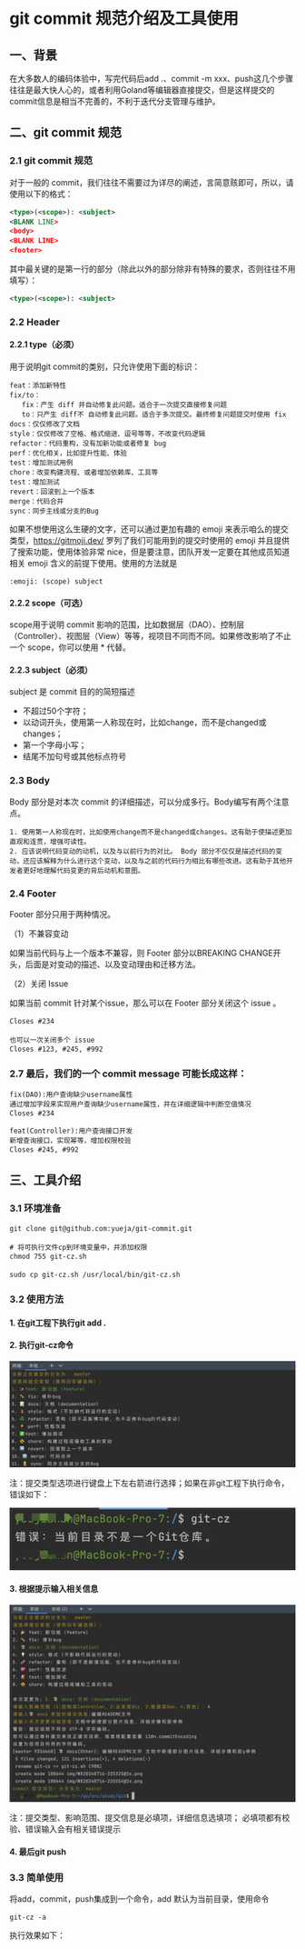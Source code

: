 # git commit 规范介绍及工具使用

## 一、背景
在大多数人的编码体验中，写完代码后add .、commit -m xxx、push这几个步骤往往是最大快人心的，或者利用Goland等编辑器直接提交，但是这样提交的commit信息是相当不完善的，不利于迭代分支管理与维护。

## 二、git commit 规范
### 2.1 git commit 规范
对于一般的 commit，我们往往不需要过为详尽的阐述，言简意赅即可，所以，请使用以下的格式：
```xml
<type>(<scope>): <subject>
<BLANK LINE>
<body>
<BLANK LINE>
<footer>
```
其中最关键的是第一行的部分（除此以外的部分除非有特殊的要求，否则往往不用填写）：
```xml
<type>(<scope>): <subject>
```


### 2.2 Header
#### 2.2.1 type（必须）
用于说明git commit的类别，只允许使用下面的标识：

```shell
feat：添加新特性
fix/to：
   fix：产生 diff 并自动修复此问题。适合于一次提交直接修复问题
   to：只产生 diff不 自动修复此问题。适合于多次提交。最终修复问题提交时使用 fix
docs：仅仅修改了文档
style：仅仅修改了空格、格式缩进、逗号等等，不改变代码逻辑
refactor：代码重构，没有加新功能或者修复 bug
perf：优化相关，比如提升性能、体验
test：增加测试用例
chore：改变构建流程、或者增加依赖库、工具等
test：增加测试
revert：回滚到上一个版本
merge：代码合并
sync：同步主线或分支的Bug
```
如果不想使用这么生硬的文字，还可以通过更加有趣的 emoji 来表示咱么的提交类型，https://gitmoji.dev/ 罗列了我们可能用到的提交时使用的 emoji 并且提供了搜索功能，使用体验非常 nice，但是要注意，团队开发一定要在其他成员知道相关 emoji 含义的前提下使用。使用的方法就是

```
:emoji: (scope) subject
```

#### 2.2.2 scope（可选）
scope用于说明 commit 影响的范围，比如数据层（DAO）、控制层（Controller）、视图层（View）等等，视项目不同而不同。如果修改影响了不止一个 scope，你可以使用 * 代替。

#### 2.2.3 subject（必须）
subject 是 commit 目的的简短描述
- 不超过50个字符；
- 以动词开头，使用第一人称现在时，比如change，而不是changed或changes；
- 第一个字母小写；
- 结尾不加句号或其他标点符号

### 2.3 Body
Body 部分是对本次 commit 的详细描述，可以分成多行。Body编写有两个注意点。
```shell
1. 使用第一人称现在时，比如使用change而不是changed或changes。这有助于使描述更加直观和连贯，增强可读性。
2. 应该说明代码变动的动机，以及与以前行为的对比。 Body 部分不仅仅是描述代码的变动，还应该解释为什么进行这个变动，以及与之前的代码行为相比有哪些改进。这有助于其他开发者更好地理解代码变更的背后动机和意图。
```

### 2.4 Footer
Footer 部分只用于两种情况。

（1）不兼容变动

如果当前代码与上一个版本不兼容，则 Footer 部分以BREAKING CHANGE开头，后面是对变动的描述、以及变动理由和迁移方法。

（2）关闭 Issue

如果当前 commit 针对某个issue，那么可以在 Footer 部分关闭这个 issue 。


```shell
Closes #234

也可以一次关闭多个 issue
Closes #123, #245, #992
```

### 2.7 最后，我们的一个 commit message 可能长成这样：

```shell
fix(DAO):用户查询缺少username属性
通过增加字段来实现用户查询缺少username属性，并在详细逻辑中判断空值情况
Closes #234
```

```
feat(Controller):用户查询接口开发
新增查询接口，实现幂等，增加权限校验
Closes #245, #992
```

## 三、工具介绍
### 3.1 环境准备
```shell
git clone git@github.com:yueja/git-commit.git

# 将可执行文件cp到环境变量中，并添加权限
chmod 755 git-cz.sh

sudo cp git-cz.sh /usr/local/bin/git-cz.sh
```
### 3.2 使用方法
#### 1. 在git工程下执行git add .
#### 2. 执行git-cz命令
![图片 alt](./img/WX20240716-225325@2x.png "图片 title")

注：提交类型选项进行键盘上下左右箭进行选择；如果在非git工程下执行命令，错误如下：

![图片 alt](./img/WX20240716-225554@2x.png "图片 title")

#### 3. 根据提示输入相关信息

![图片 alt](./img/WX20240716-225821@2x.png "图片 title")

注：提交类型、影响范围、提交信息是必填项，详细信息选填项；
必填项都有校验、错误输入会有相关错误提示

#### 4. 最后git push

### 3.3 简单使用
将add，commit，push集成到一个命令，add 默认为当前目录，使用命令
```shell
git-cz -a
```
执行效果如下：



